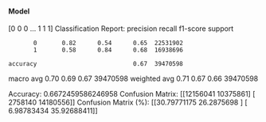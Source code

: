 #### Model
[0 0 0 ... 1 1 1]
Classification Report:
              precision    recall  f1-score   support

           0       0.82      0.54      0.65  22531902
           1       0.58      0.84      0.68  16938696

    accuracy                           0.67  39470598
   macro avg       0.70      0.69      0.67  39470598
weighted avg       0.71      0.67      0.66  39470598

Accuracy: 0.6672459586246958
Confusion Matrix:
[[12156041 10375861]
 [ 2758140 14180556]]
Confusion Matrix (%):
[[30.79771175 26.2875698 ]
 [ 6.98783434 35.92688411]]
